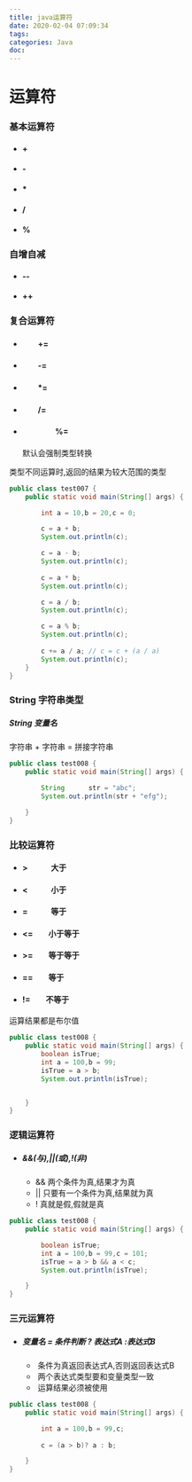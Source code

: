 ```yaml
---
title: java运算符
date: 2020-02-04 07:09:34
tags:
categories: Java
doc:
---
```


# 运算符

### 基本运算符

- #### +

- #### -

- #### \*

- #### /

- #### %



### 自增自减

- #### --

- #### ++

### 复合运算符

- #### 　　+=

- ####  　　-=

- #### 　　\*=

- ####  　　/=

- #### 　　 　　%=

  

  默认会强制类型转换

类型不同运算时,返回的结果为较大范围的类型

```java
public class test007 {
    public static void main(String[] args) {

        int a = 10,b = 20,c = 0;

        c = a + b;
        System.out.println(c);

        c = a - b;
        System.out.println(c);
        
        c = a * b;
        System.out.println(c);

        c = a / b;
        System.out.println(c);

        c = a % b;
        System.out.println(c);
        
        c += a / a; // c = c + (a / a)
        System.out.println(c);
    }
}
```



### String 字符串类型

##### 	String 变量名

字符串 + 字符串 = 拼接字符串

```java
public class test008 {
    public static void main(String[] args) {

        String      str = "abc";
        System.out.println(str + "efg");

    }
}

```



### 比较运算符

- #### \>　　　大于

- #### <　　　小于

- #### =　　　等于

- #### <=　　小于等于

- #### >=　　等于等于

- #### ==　　等于

- #### !=　　不等于

运算结果都是布尔值

```java
public class test008 {
    public static void main(String[] args) {
		boolean isTrue;
        int a = 100,b = 99;
        isTrue = a > b;
        System.out.println(isTrue);


    }
}

```



### 逻辑运算符

- ##### &&(与),||(或),!(非)

  - && 	两个条件为真,结果才为真
  - ||  	只要有一个条件为真,结果就为真
  - ! 		真就是假,假就是真

```java
public class test008 {
    public static void main(String[] args) {

		boolean isTrue;
        int a = 100,b = 99,c = 101;
        isTrue = a > b && a < c;
        System.out.println(isTrue);

    }
}

```



### 三元运算符

- ##### 变量名 = 条件判断 ? 表达式A :表达式B

  - ​		条件为真返回表达式A,否则返回表达式B
  - ​		两个表达式类型要和变量类型一致
  - ​		运算结果必须被使用

```java
public class test008 {
    public static void main(String[] args) {

        int a = 100,b = 99,c;
        
        c = (a > b)? a : b;

    }
}

```



